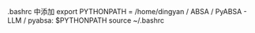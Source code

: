 .bashrc 中添加
export PYTHONPATH = /home/dingyan / ABSA / PyABSA - LLM / pyabsa: $PYTHONPATH
source ~/.bashrc